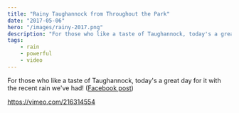 ```yaml
---
title: "Rainy Taughannock from Throughout the Park"
date: "2017-05-06"
hero: "/images/rainy-2017.png"
description: "For those who like a taste of Taughannock, today's a great day for it with the recent rain we've had!"
tags:
    - rain
    - powerful
    - video
---
```


For those who like a taste of Taughannock, today's a great day for it with the recent rain we've had! ([Facebook post](https://www.facebook.com/scott.dawson/videos/10155194848024840/?l=5409318865250421118))

https://vimeo.com/216314554
